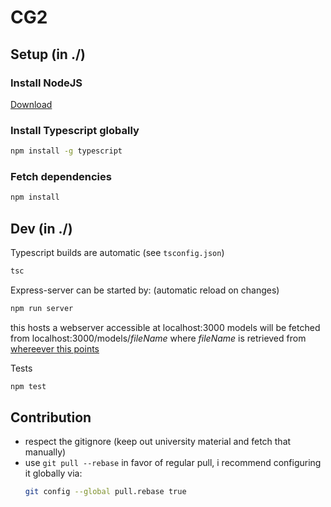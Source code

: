 # CG2

## Setup (in ./)

### Install NodeJS

[Download](https://nodejs.org/en/download/current/)

### Install Typescript globally

```bash
npm install -g typescript
```

### Fetch dependencies

```bash
npm install
```

## Dev (in ./)

Typescript builds are automatic (see `tsconfig.json`)
```bash
tsc
```

Express-server can be started by: (automatic reload on changes)
```bash
npm run server
```
this hosts a webserver accessible at localhost:3000
models will be fetched from localhost:3000/models/*fileName* where *fileName* is retrieved from [whereever this points](https://github.com/ltetzlaff/cg2/blob/master/server/server.js#L16)


Tests
```bash
npm test
```

## Contribution

- respect the gitignore (keep out university material and fetch that manually)
- use `git pull --rebase` in favor of regular pull, i recommend configuring it globally via: 
  ```bash
  git config --global pull.rebase true
  ```
